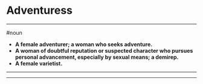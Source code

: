 # Adventuress
---
#noun
- **A female adventurer; a woman who seeks adventure.**
- **A woman of doubtful reputation or suspected character who pursues personal advancement, especially by sexual means; a demirep.**
- **A female varietist.**
---
---
